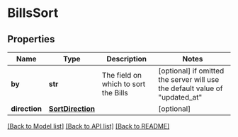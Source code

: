 # BillsSort


## Properties
Name | Type | Description | Notes
------------ | ------------- | ------------- | -------------
**by** | **str** | The field on which to sort the Bills | [optional]  if omitted the server will use the default value of "updated_at"
**direction** | [**SortDirection**](SortDirection.md) |  | [optional] 

[[Back to Model list]](../../README.md#documentation-for-models) [[Back to API list]](../../README.md#documentation-for-api-endpoints) [[Back to README]](../../README.md)



